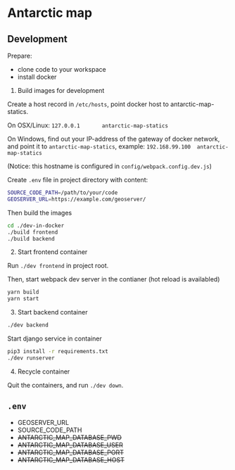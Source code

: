 # Antarctic map

## Development

Prepare: 

* clone code to your workspace
* install docker

1. Build images for development

Create a host record in `/etc/hosts`, point docker host to antarctic-map-statics. 

On OSX/Linux: `127.0.0.1       antarctic-map-statics`

On Windows, find out your IP-address of the gateway of docker network, and point it to `antarctic-map-statics`, example: `192.168.99.100  antarctic-map-statics`

(Notice: this hostname is configured in `config/webpack.config.dev.js`)

Create `.env` file in project directory with content:

```bash
SOURCE_CODE_PATH=/path/to/your/code
GEOSERVER_URL=https://example.com/geoserver/
```

Then build the images

```bash
cd ./dev-in-docker
./build frontend
./build backend
```

2. Start frontend container

Run `./dev frontend` in project root.

Then, start webpack dev server in the contianer (hot reload is availabled)

```bash
yarn build
yarn start
```

3. Start backend container

```bash
./dev backend
```

Start django service in container

```bash
pip3 install -r requirements.txt
./dev runserver
```

4. Recycle container

Quit the containers, and run `./dev down`.

## `.env`

* GEOSERVER_URL
* SOURCE_CODE_PATH
* ~~ANTARCTIC_MAP_DATABASE_PWD~~
* ~~ANTARCTIC_MAP_DATABASE_USER~~
* ~~ANTARCTIC_MAP_DATABASE_PORT~~
* ~~ANTARCTIC_MAP_DATABASE_HOST~~